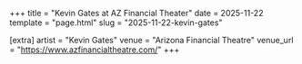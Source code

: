 +++
title = "Kevin Gates at AZ Financial Theater"
date = 2025-11-22
template = "page.html"
slug = "2025-11-22-kevin-gates"

[extra]
artist = "Kevin Gates"
venue = "Arizona Financial Theatre"
venue_url = "https://www.azfinancialtheatre.com/"
+++
